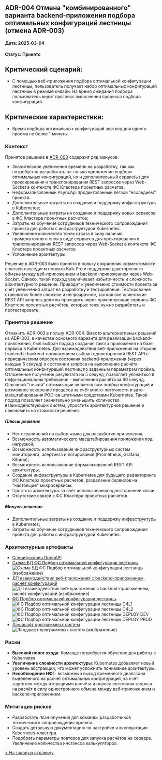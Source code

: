 ## ADR-004 Отмена "комбинированного" варианта backend-приложения подбора оптимальных конфигураций лестницы (отмена ADR-003)
#### Дата: 2025-03-04
#### Статус: Принято

## Критический сценарий:
* С помощью веб-приложения подбора оптимальной конфигурации лестницы, пользователь получает набор оптимальных конфигураций лестницы в режиме онлайн. На время ожидания подбора пользователь видит прогресс выполнения процесса подбора конфигураций.

## Критические характеристики:
* Время подбора оптимальных конфигураций лестниц для одного проема не более 1 минуты.

### Контекст
Принятое решение в [ADR-003](/docs/adr/adr-003/README.md#adr-003-технологический-стек-backend-веб-приложения-для-фс) содержит ряд минусов:
* Значительное увеличение времени на разработку, так как потребуется разработать не только приложение подбора оптимальных конфигураций, но и дополнительный сервис(ы) для проксирования и транспонирования REST запросов через Web-Socket в контексте ФС Кластера проектных расчетов.
* Неформализованный AsyncApi продиктованный легаси "наследием" проекта.
* Дополнительные затраты на создание и поддержку инфраструктуры в Kubernetes;
* Дополнительные затраты на создание и поддержку новых сервисов в ФС Кластера проектных расчетов;
* Затраты на обучение сотрудников технического сопровождения проекта для работы с инфраструктурой Kubernetes.
* Увеличение количество точек отказа в силу наличия промежуточного слоя в виде сервисов для проксирования и транспонирования REST запросов через Web-Socket в контексте ФС Кластера проектных расчетов.
* Усложнение архитектуры.

Решение в ADR-003 было принято в пользу сохранения совместимости с легаси наследием проекта Kalk.Pro и поддержке двустороннего обмена между веб-приложением и backend-приложением через Web-Socket. Однако, такой подход увеличивает избыточность и сложность архитектурного решение. Приводит к увеличению стоимости проекта за счёт увеличения затрат на разработку и тестирование. Тестирование становится более сложное и непрозрачное, так как все клиентские REST API запросы должны проходить через проксирующие сервисы ФС Кластера проектных расчётов, которые тоже нужно разработать и протестировать.

### Принятое решение
Отменить ADR-003 в пользу ADR-004. Вместо альтернативных решений из ADR-003, в качестве основного варианта для реализации backend-приложения, был выбран подход создания такого приложения на базе сервиса в Kubernetes. Для взаимодействия веб-приложения на стороне frontend с backend-приложением выбран односторонний REST API с периодическим опросом состояния backend-приложения (через каждые 5 секунд) о состоянии запроса на выполнение расчёта оптимальных конфигураций лестниц по заданным параметрам проёма. Отложенное получение результата на 5 секунд, позволяет уложиться в нефункциональны требования - выполнения расчёта за 60 секунд. Основной "точкой" оптимизации является сам подбор конфигураций и возможное ускорение процесса за счёт много-поточности и авто-масштабирования POD-ов штатными средствами Kubernetes. Такой подход позволяет значительно уменьшить количество взаимодействующих систем, упростить архитектурное решение и сэкономить на стоимости решения.

##### Плюсы решения
* Нет ограничений на выбор языка для разработки приложения;
* Возможность автоматического масштабирования приложения под нагрузкой;
* Возможность использование инфраструктурных систем мониторинга, алертинга и логирования (Prometheus, Grafana, Kibana);
* Возможность использование формализованной REST API архитектуры.
* Создание инфраструктуры в Kubernetes для будущего рефакторинга ФС Кластера проектных расчетов: разделение сервисов на "настоящие" микросервисы.
* Простота архитектуры за счёт использования односторонней связи.
* Отсутствие связей с ФС Кластера проектных расчетов.

##### Минусы решения
* Дополнительные затраты на создание и поддержку инфраструктуры в Kubernetes;
* Затраты на обучение сотрудников технического сопровождения проекта для работы с инфраструктурой Kubernetes.

### Архитектурные артефакты
- [Спецификация OpenAPI](openapi/optistairs-restapi.yaml)
- [Схема БД ФС Подбор оптимальной конфигурации лестницы](/design/diagrams/optistairs-db.puml)
![Схема БД ФС Подбор оптимальной конфигурации лестницы (изображение)](diagrams/optistairs-db.svg)
- [ДП взаимодействия веб-приложения с backend-приложением, расчёт конфигураций](/design/diagrams/optistairs-calculation-sd.puml)
![ДП взаимодействия веб-приложения с backend-приложением, расчёт конфигураций (изображение)](diagrams/optistairs-calculation-sd.svg)
- [ФС Подбор оптимальной конфигурации лестницы](/design/c4/optistair-calc/workspace.dsl)
![ФС Подбор оптимальной конфигурации лестницы C4L1](/docs/c4/models/optistair-calc/structurizr-1-OPTISTAIR_CALC_C4L1.svg)
![ФС Подбор оптимальной конфигурации лестницы C4L2](/docs/c4/models/optistair-calc/structurizr-1-OPTISTAIR_CALC_C4L2.svg)
![ФС Подбор оптимальной конфигурации лестницы DEPLOY DEV](/docs/c4/models/optistair-calc/structurizr-1-OPTISTAIR_CALC_DEPLOY_DEV.svg)
![ФС Подбор оптимальной конфигурации лестницы DEPLOY PROD](/docs/c4/models/optistair-calc/structurizr-1-OPTISTAIR_CALC_DEPLOY_PROD.svg)
- [Ландшафт программных систем](/design/c4/workspace.dsl)
![Ландшафт программных систем (изображение)](/docs/c4/models/structurizr-1-systemLandscape.svg)

### Риски
* **Высокий порог входа**: Команде потребуется обучение для работы с Kubernetes
* **Увеличение сложности архитектуры**: Kubernetes добавляет новый уровень абстракции, что может усложнить понимание архитектуры.
* **Несоблюдение НФТ**: возможный выход временного диапазона выделенного на расчёт оптимальных конфигураций, за счёт задержек между итерациями расчёта и опроса состояния запроса на расчёт в силу одностроннего обмена между веб-приложением и backend-приложением.

### Митигация рисков
* Разработать план обучения для команды разработчиков технического сопровождения проекта.
* Создать детальную документацию по настройке и эксплуатации Kubernetes-кластера.
* Подобрать параметры повторов для запуска расчётов на сервере. Увеличение количества инстансов калькуляторов.


[> На главную страницу](/README.md)